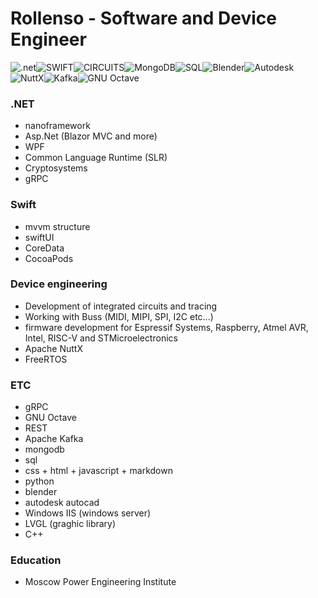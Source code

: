 # Rollenso - Software and Device Engineer 

![.net](https://img.shields.io/badge/.net-black?style=for-the-badge&logo=.net)![SWIFT](https://img.shields.io/badge/swift-black?style=for-the-badge&logo=Swift)![CIRCUITS](https://img.shields.io/badge/Circuits-black?style=for-the-badge&logo=espressif)![MongoDB](https://img.shields.io/badge/MongoDB-black?style=for-the-badge&logo=MongoDB)![SQL](https://img.shields.io/badge/SQL-black?style=for-the-badge&logo=MySQL)![Blender](https://img.shields.io/badge/blender-black?style=for-the-badge&logo=blender)![Autodesk](https://img.shields.io/badge/Autodesk%20Autocad-black?style=for-the-badge&logo=autodesk)![NuttX](https://img.shields.io/badge/Apache%20NuttX-black?style=for-the-badge&logo=apache)![Kafka](https://img.shields.io/badge/Apache%20Kafka-black?style=for-the-badge&logo=apachekafka)![GNU Octave](https://img.shields.io/badge/GNU%20Octave-black?style=for-the-badge&logo=Octave)

### .NET
* nanoframework
* Asp.Net (Blazor MVC and more)
* WPF 
* Common Language Runtime (SLR)
* Cryptosystems
* gRPC

### Swift
* mvvm structure
* swiftUI
* CoreData
* CocoaPods

### Device engineering
* Development of integrated circuits and tracing
* Working with Buss (MIDI, MIPI, SPI, I2C etc...)
* firmware development for Espressif Systems, Raspberry, Atmel AVR, Intel, RISC-V and STMicroelectronics 
* Apache NuttX
* FreeRTOS


### ETC
* gRPC
* GNU Octave
* REST
* Apache Kafka
* mongodb
* sql
* css + html + javascript + markdown
* python
* blender
* autodesk autocad
* Windows IIS (windows server)
* LVGL (graghic library)
* C++

### Education
* Moscow Power Engineering Institute
